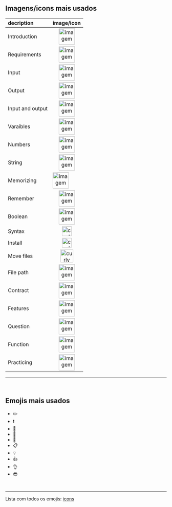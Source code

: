 ## Imagens/icons mais usados

| decription      | image/icon |
| :---            |    :---:   |
| Introduction    | <img src="https://cdn-icons-png.flaticon.com/512/1436/1436664.png" alt="imagem" width="50px" align="center">|
| Requirements    | <img src="https://cdn-icons-png.flaticon.com/512/3078/3078994.png" alt="imagem" width="50px" align="center">|
| Input           | <img src="https://cdn-icons-png.flaticon.com/512/5205/5205407.png" alt="imagem" width="50px" align="center">|
| Output          | <img src="https://cdn-icons-png.flaticon.com/512/3488/3488822.png" alt="imagem" width="50px" align="center">|
| Input and output| <img src="https://cdn-icons-png.flaticon.com/512/7527/7527163.png" alt="imagem" width="50px" align="center">|
| Varaibles       | <img src="https://cdn-icons-png.flaticon.com/512/7020/7020002.png" alt="imagem" width="50px" align="center">|
| Numbers         | <img src="https://cdn-icons-png.flaticon.com/512/709/709337.png" alt="imagem" width="50px" align="center">|
| String          | <img src="https://cdn-icons-png.flaticon.com/512/6051/6051526.png" alt="imagem" width="50px" align="center">|
| Memorizing      | <img src="https://cdn-icons-png.flaticon.com/512/2810/2810051.png" alt="imagem" width="50px" align="left">|
| Remember        | <img src="https://cdn-icons-png.flaticon.com/512/201/201652.png" alt="imagem" width="50px" align="center">|
| Boolean         | <img src="https://cdn-icons-png.flaticon.com/512/3406/3406894.png" alt="imagem" width="50px" align="center">|
| Syntax          | <img src="https://cdn-icons-png.flaticon.com/512/1442/1442581.png" alt="curly braces icon" width="30px" align="center">|
| Install         | <img src="https://cdn.icon-icons.com/icons2/1508/PNG/512/systemsoftwareinstall_104153.png" alt="curly braces icon" width="30px" align="center">|
| Move files      | <img src="https://cdn-icons-png.flaticon.com/512/8901/8901575.png" alt="curly braces icon" width="40px" align="center">|
| File path       | <img src="https://cdn-icons-png.flaticon.com/512/3686/3686524.png" alt="imagem" width="50px" align="center">|
| Contract        | <img src="https://cdn-icons-png.flaticon.com/128/2666/2666501.png" alt="imagem" width="50px" align="center">|
| Features        | <img src="https://cdn-icons-png.flaticon.com/512/4384/4384901.png" alt="imagem" width="50px" align="center">|
| Question        | <img src="https://cdn-icons-png.flaticon.com/512/6796/6796891.png" alt="imagem" width="50px" align="center">|
| Function        | <img src="https://cdn-icons-png.flaticon.com/512/1774/1774106.png" alt="imagem" width="50px" align="center">|
| Practicing      | <img src="https://cdn4.iconfinder.com/data/icons/language-learning-3/512/practice-study-learning-education-knowledge-512.png" alt="imagem" width="50px" align="center">|


<hr>
<br>

## Emojis mais usados
    
* ✏️
* ❗
* 📁
* 📔
* 📌
* 📋
* 💡
* 👍
* 👌
* 😎


<br>
<hr>

Lista com todos os emojis: [icons](https://www.flaticon.com/)